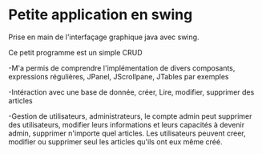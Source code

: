 # Petite application en swing

Prise en main de l'interfaçage graphique java avec swing.

Ce petit programme est un simple CRUD

-M'a permis de comprendre l'implémentation de divers composants, expressions régulières, JPanel, JScrollpane, JTables par exemples

-Intéraction avec une base de donnée, créer, Lire, modifier, supprimer des articles

-Gestion de utilisateurs, administrateurs, le compte admin peut supprimer des utilisateurs, modifier leurs informations et leurs capacités à devenir admin,
supprimer n'importe quel articles.
Les utilisateurs peuvent creer, modifier ou supprimer seul les articles qu'ils ont eux même créé.

